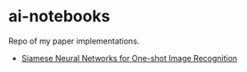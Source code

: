 # ai-notebooks

Repo of my paper implementations.

- [Siamese Neural Networks for One-shot Image Recognition](/Siamese%20Neural%20Networks%20for%20One-shot%20Image%20Recognition/)
